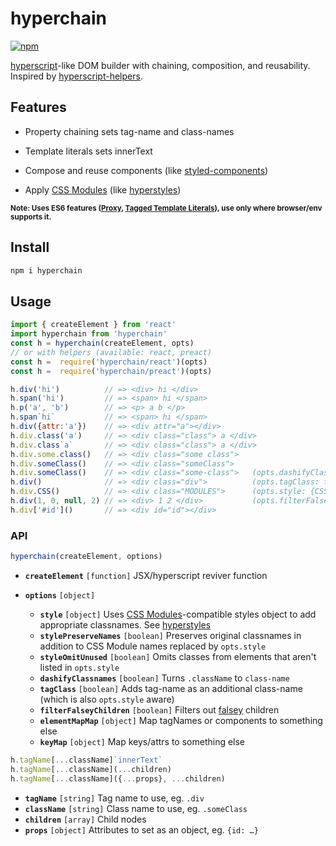 # hyperchain
[![npm](https://img.shields.io/npm/v/hyperchain.svg)](https://www.npmjs.com/package/hyperchain)

[hyperscript]-like DOM builder with chaining, composition, and reusability. Inspired by [hyperscript-helpers].

## Features

* Property chaining sets tag-name and class-names

* Template literals sets innerText

* Compose and reuse components (like [styled-components])

* Apply [CSS Modules] (like [hyperstyles])

<small>**Note: Uses ES6 features ([Proxy][proxy-support], [Tagged Template Literals][ttl-support]), use only where browser/env supports it.** </small>

[hyperscript]: https://github.com/dominictarr/hyperscript
[hyperscript-helpers]: https://www.npmjs.com/package/hyperscript-helpers

[Proxy]: https://developer.mozilla.org/en/docs/Web/JavaScript/Reference/Global_Objects/Proxy
[proxy-support]: http://caniuse.com/proxy

[Tagged Template Literals]: https://developer.mozilla.org/en/docs/Web/JavaScript/Reference/Template_literals#Tagged_template_literals
[ttl-support]: http://caniuse.com/#feat=template-literals

[method chaining]: https://schier.co/blog/2013/11/14/method-chaining-in-javascript.html

[CSS Modules]: https://github.com/css-modules/css-modules
[hyperstyles]: https://github.com/colingourlay/hyperstyles

[styled-components]: https://github.com/styled-components/styled-components

## Install

```sh
npm i hyperchain
```

## Usage

```js
import { createElement } from 'react'
import hyperchain from 'hyperchain'
const h = hyperchain(createElement, opts)
// or with helpers (available: react, preact)
const h =  require('hyperchain/react')(opts)
const h =  require('hyperchain/preact')(opts)
```

```js
h.div('hi')          // => <div> hi </div>
h.span('hi')         // => <span> hi </span>
h.p('a', 'b')        // => <p> a b </p>
h.span`hi`           // => <span> hi </span>
h.div({attr:'a'})    // => <div attr="a"></div>
h.div.class('a')     // => <div class="class"> a </div>
h.div.class`a`       // => <div class="class"> a </div>
h.div.some.class()   // => <div class="some class">
h.div.someClass()    // => <div class="someClass">
h.div.someClass()    // => <div class="some-class">   (opts.dashifyClassnames: true)
h.div()              // => <div class="div">          (opts.tagClass: true)
h.div.CSS()          // => <div class="MODULES">      (opts.style: {CSS:'MODULES'})
h.div(1, 0, null, 2) // => <div> 1 2 </div>           (opts.filterFalseyChildren: true)
h.div['#id']()       // => <div id="id"></div>
```


### API

```js
hyperchain(createElement, options)
```

* **`createElement`** `[function]` JSX/hyperscript reviver function
* **`options`** `[object]`

  * **`style`** `[object]` Uses [CSS Modules]-compatible styles object to add appropriate classnames. See [hyperstyles]
  * **`stylePreserveNames`** `[boolean]` Preserves original classnames in addition to CSS Module names replaced by `opts.style`
  * **`styleOmitUnused`** `[boolean]` Omits classes from elements that aren't listed in `opts.style`
  * **`dashifyClassnames`** `[boolean]` Turns `.className` to `class-name`
  * **`tagClass`** `[boolean]` Adds tag-name as an additional class-name (which is also `opts.style` aware)
  * **`filterFalseyChildren`** `[boolean]` Filters out [falsey] children
  * **`elementMapMap`** `[object]` Map tagNames or components to something else
  * **`keyMap`** `[object]` Map keys/attrs to something else

```js
h.tagName[...className]`innerText`
h.tagName[...className](...children)
h.tagName[...className]({...props}, ...children)
```

* **`tagName`** `[string]` Tag name to use, eg. `.div`
* **`className`** `[string]` Class name to use, eg. `.someClass`
* **`children`** `[array]` Child nodes
* **`props`** `[object]` Attributes to set as an object, eg. `{id: …}`


[dashify]: https://github.com/jonschlinkert/dashify
[deepmerge]: https://github.com/KyleAMathews/deepmerge
[ority]: https://github.com/laggingreflex/ority
[proxy-assign]: https://github.com/laggingreflex/proxy-assign
[falsey]: https://developer.mozilla.org/en-US/docs/Glossary/Falsy
[flat]: https://developer.mozilla.org/en-US/docs/Web/JavaScript/Reference/Global_Objects/Array/flat
